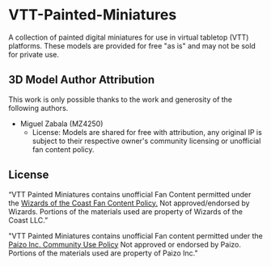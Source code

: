 # VTT-Painted-Miniatures

A collection of painted digital miniatures for use in virtual tabletop (VTT) platforms. These models are provided for free "as is" and may not be sold for private use.

## 3D Model Author Attribution

This work is only possible thanks to the work and generosity of the following authors.

- Miguel Zabala (MZ4250)
   - License: Models are shared for free with attribution, any original IP is subject to their respective owner's community licensing or unofficial fan content policy.

## License

“VTT Painted Miniatures contains unofficial Fan Content permitted under the [Wizards of the Coast Fan Content Policy.](https://company.wizards.com/en/legal/fancontentpolicy) Not approved/endorsed by Wizards. Portions of the materials used are property of Wizards of the Coast LLC.”

"VTT Painted Miniatures contains unofficial Fan content permitted under the [Paizo Inc. Community Use Policy](https://paizo.com/community/communityuse) Not approved or endorsed by Paizo. Portions of the materials used are property of Paizo Inc."
